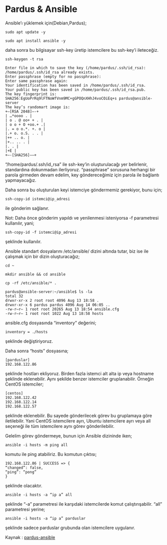 # Pardus & Ansible

Ansible’ı yüklemek için(Debian,Pardus);

```
sudo apt update -y

sudo apt install ansible -y

```

daha sonra bu bilgisayar ssh-key üretip istemcilere bu ssh-key’i ileteceğiz.

```
ssh-keygen -t rsa

Enter file in which to save the key (/home/pardus/.ssh/id_rsa):
/home/pardus/.ssh/id_rsa already exists.
Enter passphrase (empty for no passphrase):
Enter same passphrase again:
Your identification has been saved in /home/pardus/.ssh/id_rsa.
Your public key has been saved in /home/pardus/.ssh/id_rsa.pub.
The key fingerprint is:
SHA256:EgUoPrRq9lFTNoWfVnm9MC+gGPOQnXHhJ4voCOiEq+s pardus@ansible-server
The key’s randomart image is:
+—[RSA 2048]—-+
| …*oooo . |
| o . @ oo+ + . |
| o o + O +oo.+ .|
|. = o o.*. +. o |
|.+ o. o.S. . . |
|++ .. o. |
|+.. .. . |
|. . |
|+E |
+—-[SHA256]—–+
```

“/home/pardus/.ssh/id_rsa” ile ssh-key’in oluşturulacağı yer belirlenir, standardına dokunmadan ilerliyoruz. “passphrase” sorusuna herhangi bir parola girmeden devam edelim, key göndereceğimiz için parola ile bağlantı yapmayacağız.

Daha sonra bu oluşturulan keyi istemciye göndermemiz gerekiyor, bunu için;

```
ssh-copy-id istemci@ip_adresi
```

ile gönderim sağlanır.

Not: Daha önce gönderim yapıldı ve yenilenmesi isteniyorsa -f parametresi kullanılır, yani;

```
ssh-copy-id -f istemci@ip_adresi
```

şeklinde kullanılır.

Ansible standart dosyalarını /etc/ansible/ dizini altında tutar, biz ise ile çalışmak için bir dizin oluşturacağız;

```
cd ~

mkdir ansible && cd ansible

cp -rf /etc/ansible/* .

pardus@ansible-server:~/ansible$ ls -la
total 32
drwxr-xr-x 2 root root 4096 Aug 13 18:58 .
drwxr-xr-x 6 pardus pardus 4096 Aug 14 06:05 ..
-rw-r–r– 1 root root 20265 Aug 13 18:54 ansible.cfg
-rw-r–r– 1 root root 1022 Aug 13 18:58 hosts
```

ansible.cfg dosyasında “inventory” değerini;

```
inventory = ./hosts
```

şeklinde değiştiriyoruz.

Daha sonra “hosts” dosyasına;

```
[parduslar]
192.168.122.86

```

şeklinde hostları ekliyoruz. Birden fazla istemci alt alta ip veya hostname şeklinde eklenebilir. Aynı şekilde benzer istemciler gruplanabilir. Örneğin CentOS istemciler;

```
[centos]
192.168.122.42
192.168.122.14
192.168.122.57
```

şeklinde eklenebilir. Bu sayede gönderilecek görev bu gruplamaya göre iletilebilir. Yani CentOS istemcilere ayrı, Ubuntu istemcilere ayrı veya all seçeneği ile tüm istemcilere aynı görev gönderilebilir.

Gelelim görev göndermeye, bunun için Ansible dizininde iken;

```
ansible -i hosts -m ping all
```

komutu ile ping atabiliriz. Bu komutun çıktısı;

```
192.168.122.86 | SUCCESS => {
“changed”: false,
“ping”: “pong”
}
```

şeklinde olacaktır.

```
ansible -i hosts -a “ip a” all
```

şeklinde “-a” parametresi ile karşıdaki istemcilerde komut çalıştırışabilir. “all” parametresi yerine;

```
ansible -i hosts -a “ip a” parduslar
```

şeklinde sadece parduslar grubunda olan istemcilere uygulanır.

Kaynak : [pardus-ansible](https://dev.to/farukomercakmak/pardus-ansible-237g)
